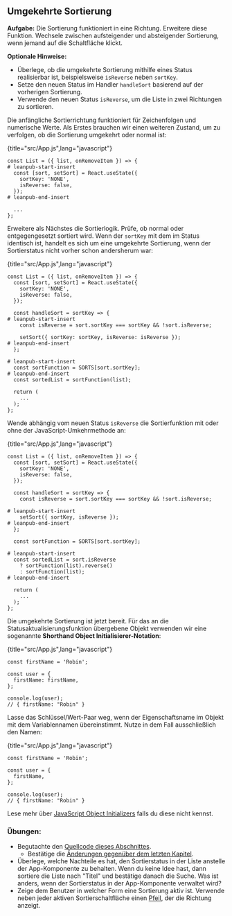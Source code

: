 ## Umgekehrte Sortierung

**Aufgabe:** Die Sortierung funktioniert in eine Richtung. Erweitere diese Funktion. Wechsele zwischen aufsteigender und absteigender Sortierung, wenn jemand auf die Schaltfläche klickt.

**Optionale Hinweise:**

* Überlege, ob die umgekehrte Sortierung mithilfe eines Status realisierbar ist, beispielsweise `isReverse` neben `sortKey`.
* Setze den neuen Status im Handler `handleSort` basierend auf der vorherigen Sortierung.
* Verwende den neuen Status `isReverse`, um die Liste in zwei Richtungen zu sortieren.

Die anfängliche Sortierrichtung funktioniert für Zeichenfolgen und numerische Werte. Als Erstes brauchen wir einen weiteren Zustand, um zu verfolgen, ob die Sortierung umgekehrt oder normal ist:

{title="src/App.js",lang="javascript"}
~~~~~~~
const List = ({ list, onRemoveItem }) => {
# leanpub-start-insert
  const [sort, setSort] = React.useState({
    sortKey: 'NONE',
    isReverse: false,
  });
# leanpub-end-insert

  ...
};
~~~~~~~

Erweitere als Nächstes die Sortierlogik. Prüfe, ob normal oder entgegengesetzt sortiert wird. Wenn der `sortKey` mit dem im Status identisch ist, handelt es sich um eine umgekehrte Sortierung, wenn der Sortierstatus nicht vorher schon andersherum war:

{title="src/App.js",lang="javascript"}
~~~~~~~
const List = ({ list, onRemoveItem }) => {
  const [sort, setSort] = React.useState({
    sortKey: 'NONE',
    isReverse: false,
  });

  const handleSort = sortKey => {
# leanpub-start-insert
    const isReverse = sort.sortKey === sortKey && !sort.isReverse;

    setSort({ sortKey: sortKey, isReverse: isReverse });
# leanpub-end-insert
  };

# leanpub-start-insert
  const sortFunction = SORTS[sort.sortKey];
# leanpub-end-insert
  const sortedList = sortFunction(list);

  return (
    ...
  );
};
~~~~~~~

Wende abhängig vom neuen Status `isReverse` die Sortierfunktion mit oder ohne der JavaScript-Umkehrmethode an:

{title="src/App.js",lang="javascript"}
~~~~~~~
const List = ({ list, onRemoveItem }) => {
  const [sort, setSort] = React.useState({
    sortKey: 'NONE',
    isReverse: false,
  });

  const handleSort = sortKey => {
    const isReverse = sort.sortKey === sortKey && !sort.isReverse;

# leanpub-start-insert
    setSort({ sortKey, isReverse });
# leanpub-end-insert
  };

  const sortFunction = SORTS[sort.sortKey];

# leanpub-start-insert
  const sortedList = sort.isReverse
    ? sortFunction(list).reverse()
    : sortFunction(list);
# leanpub-end-insert

  return (
    ...
  );
};
~~~~~~~

Die umgekehrte Sortierung ist jetzt bereit. Für das an die Statusaktualisierungsfunktion übergebene Objekt verwenden wir eine sogenannte **Shorthand Object Initialisierer-Notation**:

{title="src/App.js",lang="javascript"}
~~~~~~~
const firstName = 'Robin';

const user = {
  firstName: firstName,
};

console.log(user);
// { firstName: "Robin" }
~~~~~~~

Lasse das Schlüssel/Wert-Paar weg, wenn der Eigenschaftsname im Objekt mit dem Variablennamen übereinstimmt. Nutze in dem Fall ausschließlich den Namen:

{title="src/App.js",lang="javascript"}
~~~~~~~
const firstName = 'Robin';

const user = {
  firstName,
};

console.log(user);
// { firstName: "Robin" }
~~~~~~~

Lese mehr über [JavaScript Object Initializers](https://developer.mozilla.org/de/docs/Web/JavaScript/Reference/Operators/Object_initializer) falls du diese nicht kennst.

### Übungen:

* Begutachte den [Quellcode dieses Abschnittes](https://codesandbox.io/s/github/the-road-to-learn-react/hacker-stories/tree/hs/Reverse-Sort).
  * Bestätige die [Änderungen gegenüber dem letzten Kapitel](https://github.com/the-road-to-learn-react/hacker-stories/compare/hs/Sort...hs/Reverse-Sort?expand=1).
* Überlege, welche Nachteile es hat, den Sortierstatus in der Liste anstelle der App-Komponente zu behalten. Wenn du keine Idee hast, dann sortiere die Liste nach "Titel" und bestätige danach die Suche. Was ist anders, wenn der Sortierstatus in der App-Komponente verwaltet wird?
* Zeige dem Benutzer in welcher Form eine Sortierung aktiv ist. Verwende neben jeder aktiven Sortierschaltfläche einen [Pfeil](https://www.flaticon.com/packs/arrow-set-2), der die Richtung anzeigt.
